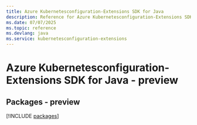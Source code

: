 ```yaml
---
title: Azure Kubernetesconfiguration-Extensions SDK for Java
description: Reference for Azure Kubernetesconfiguration-Extensions SDK for Java
ms.date: 07/07/2025
ms.topic: reference
ms.devlang: java
ms.service: kubernetesconfiguration-extensions
---
```

# Azure Kubernetesconfiguration-Extensions SDK for Java - preview
## Packages - preview
[!INCLUDE [packages](kubernetesconfiguration-extensions-index.md)]